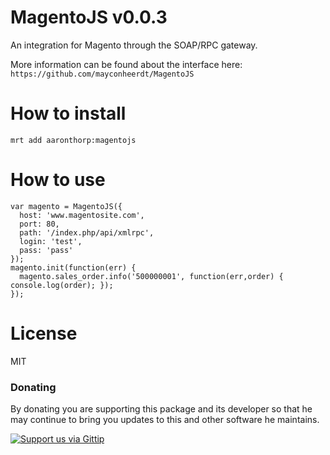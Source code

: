 MagentoJS v0.0.3
================

An integration for Magento through the SOAP/RPC gateway. 

More information can be found about the interface here: `https://github.com/mayconheerdt/MagentoJS`

How to install
==============

`mrt add aaronthorp:magentojs`

How to use
==========

```
var magento = MagentoJS({
  host: 'www.magentosite.com',
  port: 80,
  path: '/index.php/api/xmlrpc',
  login: 'test',
  pass: 'pass'
});
magento.init(function(err) {
  magento.sales_order.info('500000001', function(err,order) { console.log(order); });
});
```

License
=======

MIT

### Donating
By donating you are supporting this package and its developer so that he may continue to bring you updates to this and other software he maintains.

[![Support us via Gittip][gittip-badge]][aaronthorp]

[gittip-badge]: https://raw.github.com/twolfson/gittip-badge/0.1.0/dist/gittip.png
[aaronthorp]: https://www.gittip.com/aaronthorp/

